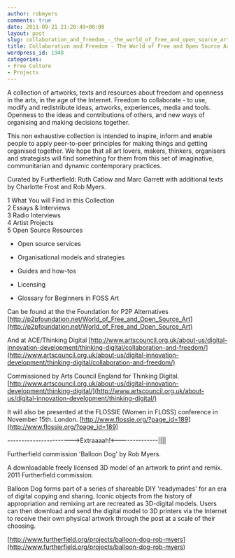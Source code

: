 ```yaml
---
author: robmyers
comments: true
date: 2011-09-21 21:20:49+00:00
layout: post
slug: collaboration_and_freedom_-_the_world_of_free_and_open_source_art
title: Collaboration and Freedom - The World of Free and Open Source Art
wordpress_id: 1948
categories:
- Free Culture
- Projects
---
```


A collection of artworks, texts and resources about freedom and openness in the arts, in the age of the Internet. Freedom to collaborate - to use, modify and redistribute ideas, artworks, experiences, media and tools. Openness to the ideas and contributions of others, and new ways of organising and making decisions together.
  
  
This non exhaustive collection is intended to inspire, inform and enable people to apply peer-to-peer principles for making things and getting organised together. We hope that all art lovers, makers, thinkers, organisers and strategists will find something for them from this set of imaginative, communitarian and dynamic contemporary practices.  
  
Curated by Furtherfield: Ruth Catlow and Marc Garrett with additional texts by Charlotte Frost and Rob Myers.
  
  
1 What You will Find in this Collection  
2 Essays & Interviews  
3 Radio Interviews  
4 Artist Projects  
5 Open Source Resources  

- Open source services  

- Organisational models and strategies  

- Guides and how-tos  

- Licensing  

- Glossary for Beginners in FOSS Art  
  
Can be found at the the Foundation for P2P Alternatives
[http://p2pfoundation.net/World_of_Free_and_Open_Source_Art](http://p2pfoundation.net/World_of_Free_and_Open_Source_Art)  
  
And at ACE/Thinking Digital
[http://www.artscouncil.org.uk/about-us/digital-innovation-development/thinking-digital/collaboration-and-freedom/](http://www.artscouncil.org.uk/about-us/digital-innovation-development/thinking-digital/collaboration-and-freedom/)  
  
Commissioned by Arts Council England for Thinking Digital.
[http://www.artscouncil.org.uk/about-us/digital-innovation-development/thinking-digital/](http://www.artscouncil.org.uk/about-us/digital-innovation-development/thinking-digital/)  
  
It will also be presented at the FLOSSIE (Women in FLOSS) conference in
November 15th. London.
[http://www.flossie.org/?page_id=189](http://www.flossie.org/?page_id=189)  
  
----------------------->Extraaaah!<--------------||||  
  
Furtherfield commission 'Balloon Dog' by Rob Myers.  
  
A downloadable freely licensed 3D model of an artwork to print and remix. 2011 Furtherfield commission.  
  
Balloon Dog forms part of a series of shareable DIY 'readymades' for an era of digital copying and sharing. Iconic objects from the history of appropriation and remixing art are recreated as 3D-digital models. Users can then download and send the digital model to 3D printers via the Internet to receive their own physical artwork through the post at a scale of their choosing.  
  
[http://www.furtherfield.org/projects/balloon-dog-rob-myers](http://www.furtherfield.org/projects/balloon-dog-rob-myers)

